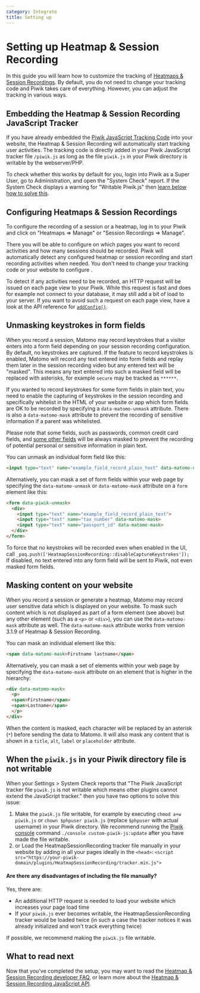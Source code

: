 ```yaml
---
category: Integrate
title: Setting up
---
```

# Setting up Heatmap & Session Recording

In this guide you will learn how to customize the tracking of [Heatmaps & Session Recordings](https://www.heatmap-analytics.com/).
By default, you do not need to change your tracking code and Piwik takes care of everything. However, you can adjust the tracking
in various ways.

## Embedding the Heatmap & Session Recording JavaScript Tracker

If you have already embedded the [Piwik JavaScript Tracking Code](/guides/tracking-javascript-guide) into your website,
the Heatmap & Session Recording will automatically start tracking user activities. The tracking code is directly added 
in your Piwik JavaScript tracker file `/piwik.js` as long as the file `piwik.js` in your Piwik directory is writable 
by the webserver/PHP.

To check whether this works by default for you, login into Piwik as a Super User, go to Administration, and open the "System Check" report. 
If the System Check displays a warning for "Writable Piwik.js" then [learn below how to solve this](#when-the-piwikjs-in-your-piwik-directory-file-is-not-writable).

## Configuring Heatmaps & Session Recordings

To configure the recording of a session or a heatmap, log in to your Piwik and click on "Heatmaps => Manage" or "Session Recordings => Manage".

There you will be able to configure on which pages you want to record activities and how many sessions should be recorded. 
Piwik will automatically detect any configured heatmap or session recording and start recording activities when needed. 
You don't need to change your tracking code or your website to configure .

To detect if any activities need to be recorded, an HTTP request will be issued on each page view to your Piwik. While this request is 
fast and does for example not connect to your database, it may still add a bit of load to your server. If you want to avoid such 
a request on each page view, have a look at the API reference for [`addConfig()`](/guides/heatmap-session-recording/reference#addconfig).

## Unmasking keystrokes in form fields

When you record a session, Matomo may record keystrokes that a visitor enters into a form field depending on your session recording 
configuration. By default, no keystrokes are captured. If the feature to record keystrokes is enabled, Matomo will record any text entered into form fields and replay them later
in the session recording video but any entered text will be "masked". This means any text entered into such a masked field will be replaced with asterisks, for example `secure` may be tracked as `******`.

If you wanted to record keystrokes for some form fields in plain text, you need to enable the capturing of keystrokes in the session recording and specifically whitelist
in the HTML of your website or app which form fields are OK to be recorded by specifying a `data-matomo-unmask` attribute. There is also a `data-matomo-mask`
attribute to prevent the recording of sensitive information if a parent was whitelisted.

Please note that some fields, such as passwords, common credit card fields, and [some other fields](/guides/heatmap-session-recording/faq#which-form-fields-credit-card-are-always-masked-when-recording-a-session) will be always masked to prevent the recording of potential personal or sensitive information in plain text. 

You can unmask an individual form field like this:
 
```html
<input type="text" name="example_field_record_plain_text" data-matomo-unmask>
```

Alternatively, you can mask a set of form fields within your web page by specifying the `data-matomo-unmask` or `data-matomo-mask` attribute on a `form` element like this:

```html
<form data-piwik-unmask>
  <div>
    <input type="text" name="example_field_record_plain_text">
    <input type="text" name="tax_number" data-matomo-mask>
    <input type="text" name="passport_id" data-matomo-mask>
  </div>
</form>
```

To force that no keystrokes will be recorded even when enabled in the UI, call `_paq.push(['HeatmapSessionRecording::disableCaptureKeystrokes']);`
If disabled, no text entered into any form field will be sent to Piwik, not even masked form fields.

## Masking content on your website

When you record a session or generate a heatmap, Matomo may record user sensitive data which is displayed on your website. To mask such content which is not displayed as part of a form element (see above) but any other element (such as a `<p>` or `<div>`), you can use the `data-matomo-mask` attribute as well. The `data-matomo-mask` attribute works from version 3.1.9 of Heatmap & Session Recording.

You can mask an individual element like this:
 
```html
<span data-matomo-mask>Firstname lastname</span>
```

Alternatively, you can mask a set of elements within your web page by specifying the `data-matomo-mask` attribute on an element that is higher in the hierarchy:

```html
<div data-matomo-mask>
  <p>
  <span>Firstname</span>
  <span>Lastname</span>
  </p>
</div>
```

When the content is masked, each character will be replaced by an asterisk (`*`) before sending the data to Matomo. It will also mask any content that is shown in a `title`, `alt`, `label` or `placeholder` attribute.

## When the `piwik.js` in your Piwik directory file is not writable
 
When your Settings > System Check reports that "The Piwik JavaScript tracker file `piwik.js` is not writable 
which means other plugins cannot extend the JavaScript tracker." then you have two options to solve this issue:

1. Make the `piwik.js` file writable, for example by executing `chmod a+w piwik.js` or `chown $phpuser piwik.js` (replace `$phpuser` with actual username) in your Piwik directory. 
We recommend running the [Piwik console](/guides/piwik-on-the-command-line) command `./console custom-piwik-js:update` after you have made the file writable.
2. or Load the HeatmapSessionRecording tracker file manually in your website by adding in all your pages ideally in the `<head>`: 
   `<script src="https://your-piwik-domain/plugins/HeatmapSessionRecording/tracker.min.js">`

#### Are there any disadvantages of including the file manually?

Yes, there are:

* An additional HTTP request is needed to load your website which increases your page load time
* If your `piwik.js` ever becomes writable, the HeatmapSessionRecording tracker would be loaded twice (in such a case the tracker notices it was already initialized and won't track everything twice)

If possible, we recommend making the `piwik.js` file writable.

## What to read next

Now that you've completed the setup, you may want to read the [Heatmap & Session Recording developer FAQ](/guides/heatmap-session-recording/faq), 
or learn more about the [Heatmap & Session Recording JavaScript API](/guides/heatmap-session-recording/reference).
